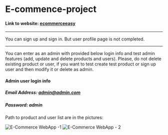 # E-commence-project
#### Link to website: [ecommerceeasy](https://ecommerceeasy.herokuapp.com "ecommerceeasy")

------------
You can sign up and sign in. But user profile page is not completed.

------------

You can enter as an admin with provided below login info and test admin features (add, update and delete products and users). Please, do not delete existing product or user, if you want to test create test product or sign up user and then modify it or delete as admin.

#### Admin user login info
##### Email Address: *admin@admin.com*
##### Password: *admin*

Path to product and user list are in the pictures:

![E-Commerce WebApp -1](https://user-images.githubusercontent.com/96993500/162576361-fac89453-a1eb-4257-a8c3-e6bb888f4674.png)
![E-Commerce WebApp - 2](https://user-images.githubusercontent.com/96993500/162576364-d1c53697-2838-4427-b012-a4313a07a780.png)
